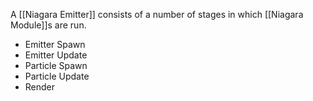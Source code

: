 A [[Niagara Emitter]] consists of a number of stages in which [[Niagara Module]]s are run.
- Emitter Spawn
- Emitter Update
- Particle Spawn
- Particle Update
- Render
